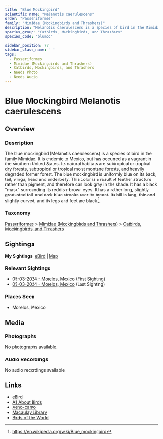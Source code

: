```yaml
---
title: "Blue Mockingbird"
scientific_name: "Melanotis caerulescens"
order: "Passeriformes"
family: "Mimidae (Mockingbirds and Thrashers)"
description: "Melanotis caerulescens is a species of bird in the Mimidae (Mockingbirds and Thrashers) family. It has been observed 3 times."
species_group: "Catbirds, Mockingbirds, and Thrashers"
species_code: "blumoc"

sidebar_position: 77
sidebar_class_name: " "
tags: 
  - Passeriformes
  - Mimidae (Mockingbirds and Thrashers)
  - Catbirds, Mockingbirds, and Thrashers
  - Needs Photo
  - Needs Audio
---
```


# Blue Mockingbird <span className='sci_name'>Melanotis caerulescens</span>

## Overview

### Description
The blue mockingbird (Melanotis caerulescens) is a species of bird in the family Mimidae. It is endemic to Mexico, but has occurred as a vagrant in the southern United States. Its natural habitats are subtropical or tropical dry forests, subtropical or tropical moist montane forests, and heavily degraded former forest.
The blue mockingbird is uniformly blue on its back, tail, wings, head and underbelly. This color is a result of feather structure rather than pigment, and therefore can look gray in the shade. It has a black "mask" surrounding its reddish-brown eyes. It has a rather long, slightly graduated tail, and dark blue streaks over its breast. Its bill is long, thin and slightly curved, and its legs and feet are black.[^1]

[^1]: https://en.wikipedia.org/wiki/Blue_mockingbird

### Taxonomy
[Passeriformes](/tags/passeriformes) > [Mimidae (Mockingbirds and Thrashers)](/tags/mimidae-mockingbirds-and-thrashers) > [Catbirds, Mockingbirds, and Thrashers](/tags/catbirds-mockingbirds-and-thrashers)


## Sightings

**My Sightings:** [eBird](https://ebird.org/lifelist?r=world&time=life&spp=blumoc) | [Map](/map?species_code=blumoc)

### Relevant Sightings

* [05-03-2024 - Morelos, Mexico](https://ebird.org/checklist/S171768235) (First Sighting)
* [05-03-2024 - Morelos, Mexico](https://ebird.org/checklist/S171768281) (Last Sighting)

### Places Seen

* Morelos, Mexico



## Media
### Photographs
No photographs available.

### Audio Recordings
No audio recordings available.

## Links
* [eBird](https://ebird.org/species/blumoc) 
* [All About Birds](https://www.allaboutbirds.org/guide/blumoc) 
* [Xeno-canto](https://www.xeno-canto.org/species/melanotis-caerulescens) 
* [Macaulay Library](https://search.macaulaylibrary.org/catalog?taxonCode=blumoc&sort=rating_rank_desc)
* [Birds of the World](https://birdsoftheworld.org/bow/species/blumoc)
